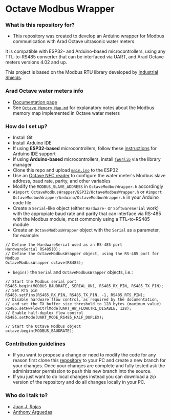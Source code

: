 Octave Modbus Wrapper
============

### What is this repository for?

* This repository was created to develop an Arduino wrapper for Modbus communication with Arad Octave ultrasonic water meters.

It is compatible with ESP32- and Arduino-based microcontrollers, using any TTL-to-RS485 converter that can be interfaced via UART, and Arad Octave meters versions 4.02 and up.

This project is based on the Modbus RTU library developed by [Industrial Shields](https://github.com/Industrial-Shields/arduino-Modbus).

### Arad Octave water meters info

* [Documentation page](https://arad.co.il/products/bulk-water-meters/octave-ultrasonic-water-meter/)
* See [`Octave Memory Map.md`](https://github.com/DeltaLabo/OctaveModbusWrapper/blob/main/Octave%20Memory%20Map.md) for explanatory notes about the Modbus memory map implemented in Octave water meters

### How do I set up?

* Install Git
* Install Arduino IDE
* If using **ESP32-based** microcontrollers, follow these [instructions](https://wiki.seeedstudio.com/XIAO_ESP32C3_Getting_Started/#software-setup) for Arduino IDE support
* If using **Arduino-based** microcontrollers, install [`fp64lib`](https://www.arduino.cc/reference/en/libraries/fp64lib/) via the library manager
* Clone this repo and upload [`main.ino`](https://github.com/DeltaLabo/OctaveModbusWrapper/tree/main/main) to the ESP32
* Use an [Octave NFC reader](https://arad.co.il/wp-content/uploads/OCTAVE-Installation-Manuel-EN-web.pdf) to configure the water meter's Modbus slave address, baud rate, parity, and other variables
* Modify the `MODBUS_SLAVE_ADDRESS` in `OctaveModbusWrapper.h` accordingly
* `#import OctaveModbusWrapper/ESP32/OctaveModbusWrapper.h` or `#import OctaveModbusWrapper/Arduino/OctaveModbusWrapper.h` in your Arduino code file
* Create a `Serial`-like object (either `Hardware-` or `SoftwareSerial` work) with the appropiate baud rate and parity that can interface via RS-485 with the Modbus module, most commonly using a TTL-to-RS485 module
* Create an `OctaveModbusWrapper` object with the `Serial` as a parameter, for example:
```
// Define the HardwareSerial used as an RS-485 port
HardwareSerial RS485(0);
// Define the OctaveModbusWrapper object, using the RS-485 port for Modbus
OctaveModbusWrapper octave(RS485);
```
* `begin()` the `Serial` and `OctaveModbusWrapper` objects, i.e.:
```
// Start the Modbus serial port
RS485.begin(MODBUS_BAUDRATE, SERIAL_8N1, RS485_RX_PIN, RS485_TX_PIN);
// Set RTS pin
RS485.setPins(RS485_RX_PIN, RS485_TX_PIN, -1, RS485_RTS_PIN);
// Disable hardware flow control, as required by the documentation,
// and set the TX buffer size threshold to 128 bytes (maximum value)
RS485.setHwFlowCtrlMode(UART_HW_FLOWCTRL_DISABLE, 128);
// Enable half-duplex flow control
RS485.setMode(UART_MODE_RS485_HALF_DUPLEX);

// Start the Octave Modbus object
octave.begin(MODBUS_BAUDRATE);
```

### Contribution guidelines ###

* If you want to propose a change or need to modify the code for any reason first clone this [repository](https://github.com/DeltaLabo/rsim) to your PC and create a new branch for your changes. Once your changes are complete and fully tested ask the administrator permission to push this new branch into the source.
* If you just want to do local changes instead you can download a zip version of the repository and do all changes locally in your PC. 

### Who do I talk to? ###

* [Juan J. Rojas](mailto:juan.rojas@itcr.ac.cr)
* [Anthony Arguedas](mailto:antarguedas@estudiantec.r)
